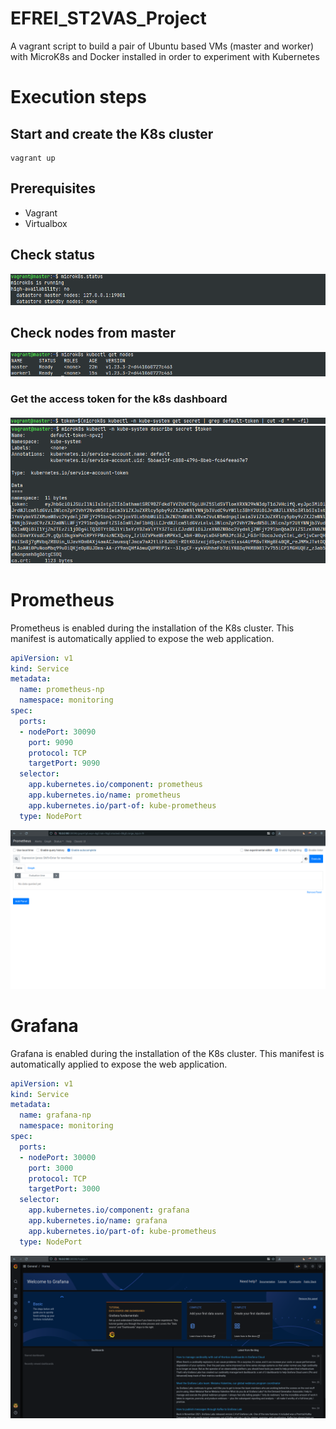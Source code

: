 # EFREI_ST2VAS_Project
A vagrant script to build a pair of Ubuntu based VMs (master and worker) with MicroK8s and Docker installed in order to experiment with Kubernetes

# Execution steps

## Start and create the K8s cluster
```
vagrant up
```

## Prerequisites
 - Vagrant
 - Virtualbox

## Check status
![Check status](img/1.png)


## Check nodes from master
![Check nodes](img/4.png)

### Get the access token for the k8s dashboard
![dashboard](img/7.png)
![dashboard](img/8.png)

# Prometheus
Prometheus is enabled during the installation of the K8s cluster.
This manifest is automatically applied to expose the web application.
```yaml
apiVersion: v1
kind: Service
metadata:
  name: prometheus-np
  namespace: monitoring
spec:
  ports:
  - nodePort: 30090
    port: 9090
    protocol: TCP
    targetPort: 9090
  selector:
    app.kubernetes.io/component: prometheus
    app.kubernetes.io/name: prometheus
    app.kubernetes.io/part-of: kube-prometheus
  type: NodePort
```
![](img/prometheus.png)

# Grafana

Grafana is enabled during the installation of the K8s cluster.
This manifest is automatically applied to expose the web application.
```yaml
apiVersion: v1
kind: Service
metadata:
  name: grafana-np
  namespace: monitoring
spec:
  ports:
  - nodePort: 30000
    port: 3000
    protocol: TCP
    targetPort: 3000
  selector:
    app.kubernetes.io/component: grafana
    app.kubernetes.io/name: grafana
    app.kubernetes.io/part-of: kube-prometheus
  type: NodePort
```
![dashboard](img/grafana.png)
